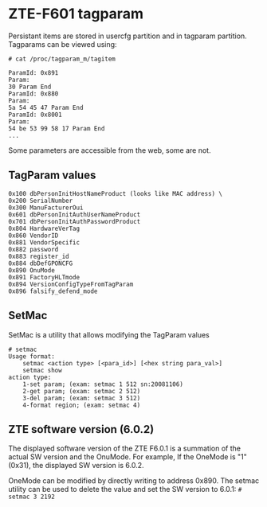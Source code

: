 # ZTE-F601 tagparam

Persistant items are stored in usercfg partition and in tagparam partition.
Tagparams can be viewed using:

```
# cat /proc/tagparam_m/tagitem 

ParamId: 0x891                                
Param:                                        
30 Param End                                  
ParamId: 0x880                                
Param:                                        
5a 54 45 47 Param End                         
ParamId: 0x8001                               
Param:                                        
54 be 53 99 58 17 Param End 
...

```

Some parameters are accessible from the web, some are not.

## TagParam values

```
0x100 dbPersonInitHostNameProduct (looks like MAC address) \
0x200 SerialNumber
0x300 ManuFacturerOui
0x601 dbPersonInitAuthUserNameProduct
0x701 dbPersonInitAuthPasswordProduct
0x804 HardwareVerTag
0x860 VendorID
0x881 VendorSpecific
0x882 password
0x883 register_id
0x884 dbDefGPONCFG
0x890 OnuMode
0x891 FactoryHLTmode
0x894 VersionConfigTypeFromTagParam
0x896 falsify_defend_mode
```

## SetMac

SetMac is a utility that allows modifying the TagParam values

```
# setmac     
Usage format:
    setmac <action type> [<para_id>] [<hex string para_val>]
    setmac show
action type:
    1-set param; (exam: setmac 1 512 sn:20081106)
    2-get param; (exam: setmac 2 512)
    3-del param; (exam: setmac 3 512)
    4-format region; (exam: setmac 4)
```


## ZTE software version (6.0.2)

The displayed software version of the ZTE F6.0.1 is a summation of the actual SW version and the OnuMode.
For example, If the OneMode is "1" (0x31), the displayed SW version is 6.0.2.

OneMode can be modified by directly writing to address 0x890.
The setmac utility can be used to delete the value and set the SW version to 6.0.1:
```# setmac 3 2192```

